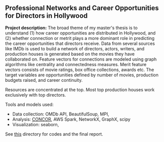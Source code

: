 ## Professional Networks and Career Opportunities for Directors in Hollywood

**Project description:** The broad theme of my master's thesis is to understand (1) how career opportunities are distributed in Hollywood, and (2) whether connection or metrit plays a more dominant role in predicting the career opportunities that directors receive. Data from several sources like IMDb is used to build a network of directors, actors, writers, and production houses is generated based on the movies they have collaborated on. Feature vectors for connections are modeled using graph algorithms like centrality and connectedness measures. Merit feature vectors consists of movie ratings, box office collections, awards etc. The target variables are opportunities defined by number of movies, production budgets raised, and career continuity.


Resources are concentrated at the top. Most top production houses work exclusively with top directors.

Tools and models used: 
- Data collection: OMDb API, BeautifulSoup, MPI, 
- Analysis: [CONCOR](https://www.r-bloggers.com/2015/05/concor-in-r/), AWS Spark, NetworkX, GraphX, scipy
- Visualization: seaborn,


See [this](https://github.com/keertanavc/Hollywood-Network-Analysis/tree/master/Network%20Project) directory for codes and the final report.
